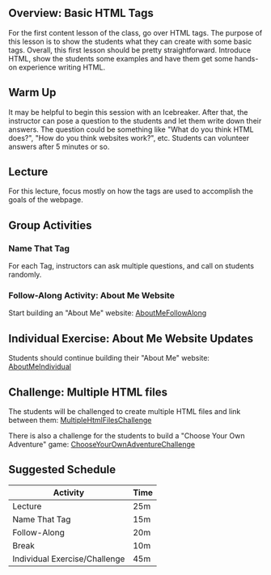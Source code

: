 ## Overview: Basic HTML Tags
For the first content lesson of the class, go over HTML tags. The purpose of this lesson is to show the students what they can create with some basic tags. Overall, this first lesson should be pretty straightforward. Introduce HTML, show the students some examples and have them get some hands-on experience writing HTML.

## Warm Up
It may be helpful to begin this session with an Icebreaker. After that, the instructor can pose a question to the students and let them write down their answers. The question could be something like "What do you think HTML does?", "How do you think websites work?", etc. Students can volunteer answers after 5 minutes or so.

## Lecture
For this lecture, focus mostly on how the tags are used to accomplish the goals of the webpage.

## Group Activities
### Name That Tag
For each Tag, instructors can ask multiple questions, and call on students randomly.

### Follow-Along Activity: About Me Website
Start building an "About Me" website: [AboutMeFollowAlong](AboutMeFollowAlong.md)

## Individual Exercise: About Me Website Updates
Students should continue building their "About Me" website: [AboutMeIndividual](AboutMeIndividual.md)

## Challenge: Multiple HTML files
The students will be challenged to create multiple HTML files and link between them: [MultipleHtmlFilesChallenge](MultipleHtmlFilesChallenge.md)

There is also a challenge for the students to build a "Choose Your Own Adventure" game: [ChooseYourOwnAdventureChallenge](ChooseYourOwnAdventureChallenge.md)

## Suggested Schedule
| Activity | Time |
|-|-|
| Lecture | 25m |
| Name That Tag | 15m |
| Follow-Along | 20m |
| Break | 10m |
| Individual Exercise/Challenge | 45m |